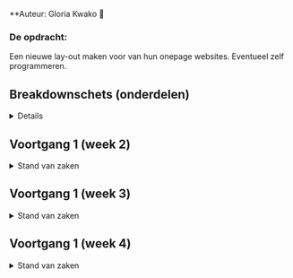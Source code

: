 
**Auteur: 
Gloria Kwako 👾

### De opdracht:
Een nieuwe lay-out maken voor van hun onepage websites. Eventueel zelf
programmeren.

## Breakdownschets (onderdelen)

<details>
<img src="images/breakdownschets.png" width="375px" alt="breakdown van het geheel">
</details>

## Voortgang 1 (week 2)

<details>
<summary>Stand van zaken</summary>
......

<img src="RMimages/navv1b.png" width="375px" alt="navv1b">
<img src="RMimages/navv1.png" width="375px" alt="navv1">

</details>



## Voortgang 1 (week 3)

<details>
<summary>Stand van zaken</summary>
......

<img src="RMimages/navv1b.png" width="375px" alt="navv1b">
<img src="RMimages/navv1.png" width="375px" alt="navv1">
</details>



## Voortgang 1 (week 4)

<details>
<summary>Stand van zaken</summary>
......

<img src="RMimages/navv1b.png" width="375px" alt="navv1b">
<img src="RMimages/navv1.png" width="375px" alt="navv1">

</details>
